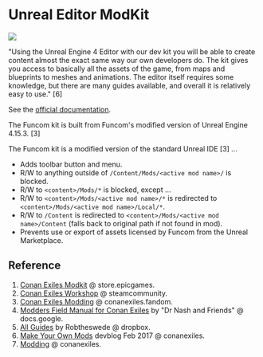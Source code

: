 # Unreal Editor ModKit

![](./img/unreal-=editor-01.webp)

"Using the Unreal Engine 4 Editor with our dev kit you will be able to create content almost the exact same way our own developers do.
The kit gives you access to basically all the assets of the game, from maps and blueprints to meshes and animations.
The editor itself requires some knowledge, but there are many guides available, and overall it is relatively easy to use." [6]

See the [official documentation](https://www.conanexiles.com/mods/).

The Funcom kit is built from Funcom's modified version of Unreal Engine 4.15.3. [3]

The Funcom kit is a modified version of the standard Unreal IDE [3] ...

- Adds toolbar button and menu.
- R/W to anything outside of `/Content/Mods/<active mod name>/` is blocked.
- R/W to `<content>/Mods/*` is blocked, except ...
- R/W to `<content>/Mods/<active mod name>/*` is redirected to `<content>/Mods/<active mod name>/Local/*`.
- R/W to `/Content` is redirected to `<content>/Mods/<active mod name>/Content` (falls back to original path if not found in mod).
- Prevents use or export of assets licensed by Funcom from the Unreal Marketplace.

## Reference

1. [Conan Exiles Modkit](https://store.epicgames.com/en-US/p/conan-exiles--modkit) @ store.epicgames.
2. [Conan Exiles Workshop](https://steamcommunity.com/app/440900/workshop/) @ steamcommunity.
3. [Conan Exiles Modding](https://conanexiles.fandom.com/wiki/Modding) @ conanexiles.fandom.
4. [Modders Field Manual for Conan Exiles](https://docs.google.com/document/d/1BV9OGwnOn-1jxfTw3vX5S_taNQySpAvZ8Lb1oBTOurY/edit#) by "Dr Nash and Friends" @ docs.google.
5. [All Guides](https://www.dropbox.com/s/qp0u3bj9ork0v93/AllGuides.zip?dl=0) by Robtheswede @ dropbox.
6. [Make Your Own Mods](https://www.conanexiles.com/blog/dev-blog-13-make-your-own-mods-in-conan-exiles/) devblog Feb 2017 @ conanexiles.
7. [Modding](https://www.conanexiles.com/mods/) @ conanexiles.

